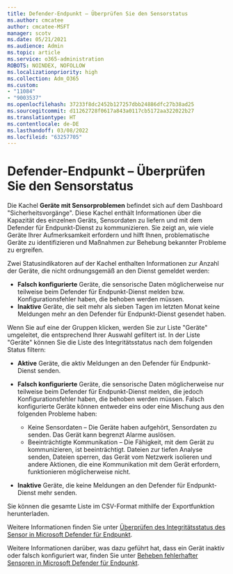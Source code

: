 ```yaml
---
title: Defender-Endpunkt – Überprüfen Sie den Sensorstatus
ms.author: cmcatee
author: cmcatee-MSFT
manager: scotv
ms.date: 05/21/2021
ms.audience: Admin
ms.topic: article
ms.service: o365-administration
ROBOTS: NOINDEX, NOFOLLOW
ms.localizationpriority: high
ms.collection: Adm_O365
ms.custom:
- "11084"
- "9003537"
ms.openlocfilehash: 37233f8dc2452b127257dbb24886dfc27b38ad25
ms.sourcegitcommit: d11262728f0617a843a0117cb5172aa322022b27
ms.translationtype: HT
ms.contentlocale: de-DE
ms.lasthandoff: 03/08/2022
ms.locfileid: "63257705"
---
```

# <a name="defender-endpoint-check-sensor-status"></a>Defender-Endpunkt – Überprüfen Sie den Sensorstatus

Die Kachel **Geräte mit Sensorproblemen** befindet sich auf dem Dashboard "Sicherheitsvorgänge". Diese Kachel enthält Informationen über die Kapazität des einzelnen Geräts, Sensordaten zu liefern und mit dem Defender für Endpunkt-Dienst zu kommunizieren. Sie zeigt an, wie viele Geräte Ihrer Aufmerksamkeit erfordern und hilft Ihnen, problematische Geräte zu identifizieren und Maßnahmen zur Behebung bekannter Probleme zu ergreifen.

Zwei Statusindikatoren auf der Kachel enthalten Informationen zur Anzahl der Geräte, die nicht ordnungsgemäß an den Dienst gemeldet werden:

- **Falsch konfigurierte** Geräte, die sensorische Daten möglicherweise nur teilweise beim Defender für Endpunkt-Dienst melden bzw. Konfigurationsfehler haben, die behoben werden müssen.
- **Inaktive** Geräte, die seit mehr als sieben Tagen im letzten Monat keine Meldungen mehr an den Defender für Endpunkt-Dienst gesendet haben.

Wenn Sie auf eine der Gruppen klicken, werden Sie zur Liste "Geräte" umgeleitet, die entsprechend Ihrer Auswahl gefiltert ist. In der Liste "Geräte" können Sie die Liste des Integritätsstatus nach dem folgenden Status filtern:

- **Aktive** Geräte, die aktiv Meldungen an den Defender für Endpunkt-Dienst senden.
- **Falsch konfigurierte** Geräte, die sensorische Daten möglicherweise nur teilweise beim Defender für Endpunkt-Dienst melden, die jedoch Konfigurationsfehler haben, die behoben werden müssen. Falsch konfigurierte Geräte können entweder eins oder eine Mischung aus den folgenden Probleme haben:

    - Keine Sensordaten – Die Geräte haben aufgehört, Sensordaten zu senden. Das Gerät kann begrenzt Alarme auslösen.
    - Beeinträchtigte Kommunikation – Die Fähigkeit, mit dem Gerät zu kommunizieren, ist beeinträchtigt. Dateien zur tiefen Analyse senden, Dateien sperren, das Gerät vom Netzwerk isolieren und andere Aktionen, die eine Kommunikation mit dem Gerät erfordern, funktionieren möglicherweise nicht.
- **Inaktive** Geräte, die keine Meldungen an den Defender für Endpunkt-Dienst mehr senden.

Sie können die gesamte Liste im CSV-Format mithilfe der Exportfunktion herunterladen.

Weitere Informationen finden Sie unter [Überprüfen des Integritätsstatus des Sensor in Microsoft Defender für Endpunkt](https://docs.microsoft.com/microsoft-365/security/defender-endpoint/check-sensor-status).

Weitere Informationen darüber, was dazu geführt hat, dass ein Gerät inaktiv oder falsch konfiguriert war, finden Sie unter [Beheben fehlerhafter Sensoren in Microsoft Defender für Endpunkt](https://docs.microsoft.com/microsoft-365/security/defender-endpoint/fix-unhealthy-sensors).
